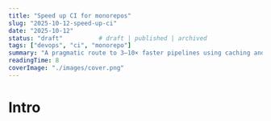 ```yaml
---
title: "Speed up CI for monorepos"
slug: "2025-10-12-speed-up-ci"
date: "2025-10-12"
status: "draft"          # draft | published | archived
tags: ["devops", "ci", "monorepo"]
summary: "A pragmatic route to 3–10× faster pipelines using caching and graph-aware jobs."
readingTime: 8
coverImage: "./images/cover.png"
---
```


# Intro

<your content here>
